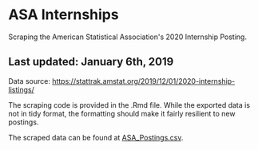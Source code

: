 # ASA Internships
Scraping the American Statistical Association's 2020 Internship Posting. 

## Last updated: January 6th, 2019

Data source: https://stattrak.amstat.org/2019/12/01/2020-internship-listings/

The scraping code is provided in the .Rmd file. While the exported data is not in tidy format, the formatting should make it fairly resilient to new postings. 

The scraped data can be found at [ASA_Postings.csv](https://github.com/TheDavidChen/ASAInternships/blob/master/ASA_Postings.csv).
